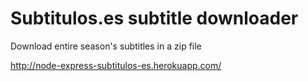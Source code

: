 Subtitulos.es subtitle downloader
==========================
Download entire season's subtitles in a zip file

http://node-express-subtitulos-es.herokuapp.com/